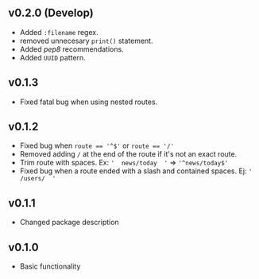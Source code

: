 v0.2.0 (Develop)
---
* Added `:filename` regex.
* removed unnecesary `print()` statement.
* Added *pep8* recommendations.
* Added `UUID` pattern.

v0.1.3
---
* Fixed fatal bug when using nested routes.

v0.1.2
---
* Fixed bug when `route == '^$'` or `route == '/'`
* Removed adding `/` at the end of the route if it's not an exact route.
* Trim route with spaces. Ex: `'  news/today  '` => `'^news/today$'`
* Fixed bug when a route ended with a slash and contained spaces. Ej: `'  /users/  '`

v0.1.1
---
* Changed package description

v0.1.0
---
* Basic functionality